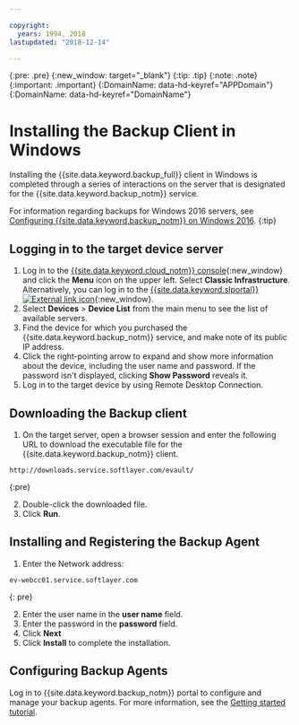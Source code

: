 ```yaml
---

copyright:
  years: 1994, 2018
lastupdated: "2018-12-14"

---
```

{:pre: .pre}
{:new_window: target="_blank"}
{:tip: .tip}
{:note: .note}
{:important: .important}
{:DomainName: data-hd-keyref="APPDomain"}
{:DomainName: data-hd-keyref="DomainName"}

# Installing the Backup Client in Windows

Installing the {{site.data.keyword.backup_full}} client in Windows is completed through a series of interactions on the server that is designated for the {{site.data.keyword.backup_notm}} service.

For information regarding backups for Windows 2016 servers, see [Configuring {{site.data.keyword.backup_notm}} on Windows 2016](install-backup-client-windows2016.html).
{:tip}

## Logging in to the target device server

1. Log in to the [{{site.data.keyword.cloud_notm}} console](https://{DomainName}/catalog/){:new_window} and click the **Menu** icon on the upper left. Select **Classic Infrastructure**. <br/>
   Alternatively, you can log in to the [{{site.data.keyword.slportal}} ![External link icon](../../icons/launch-glyph.svg "External link icon")](https://control.softlayer.com/){:new_window}.
2. Select **Devices** > **Device List** from the main menu to see the list of available servers.
3. Find the device for which you purchased the {{site.data.keyword.backup_notm}} service, and make note of its public IP address.
4. Click the right-pointing arrow to expand and show more information about the device, including the user name and password. If the password isn't displayed, clicking **Show Password** reveals it.
5. Log in to the target device by using Remote Desktop Connection.

## Downloading the Backup client

1. On the target server, open a browser session and enter the following URL to download the executable file for the {{site.data.keyword.backup_notm}} client. <br/>
  ```
  http://downloads.service.softlayer.com/evault/
  ```
  {:pre}

2. Double-click the downloaded file.
3. Click **Run**.


## Installing and Registering the Backup Agent

1. Enter the Network address: <br />
  ```
  ev-webcc01.service.softlayer.com
  ```
  {: pre}

2. Enter the user name in the **user name** field.
3. Enter the password in the **password** field.
6. Click **Next**
7. Click **Install** to complete the installation.

## Configuring Backup Agents

Log in to {{site.data.keyword.backup_notm}} portal to configure and manage your backup agents. For more information, see the [Getting started tutorial](index.html#configuring-the-backup-agent-and-the-backup-schedule).
